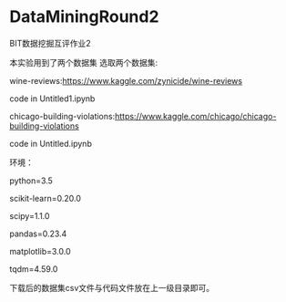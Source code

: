 # DataMiningRound2
BIT数据挖掘互评作业2

本实验用到了两个数据集
选取两个数据集:

wine-reviews:https://www.kaggle.com/zynicide/wine-reviews

code in Untitled1.ipynb

chicago-building-violations:https://www.kaggle.com/chicago/chicago-building-violations

code in Untitled.ipynb

环境：

python=3.5

scikit-learn=0.20.0

scipy=1.1.0

pandas=0.23.4

matplotlib=3.0.0

tqdm=4.59.0

下载后的数据集csv文件与代码文件放在上一级目录即可。
